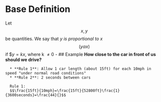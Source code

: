 # Base Definition
Let $$x, y$$ be quantities. We say that _y is proportional to x_ $$(y \alpha x)$$ if $$y = kx \text{, where k } \neq 0$
	- ## Example
	  **How close to the car in front of us should we drive?**
	  
	  * **Rule 1**: Allow 1 car length (about 15ft) for each 10mph in speed "under normal road conditions"
	  * **Rule 2**: 2 seconds between cars
	  
	  Rule 1:
	  $$\frac{15ft}{10mph}=\frac{15ft}{52800ft}\frac{1}{3600seconds}=\frac{44}{}$$